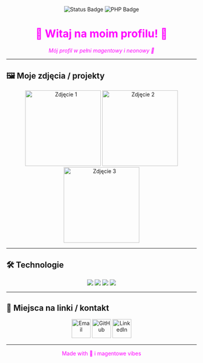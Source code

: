 <p align="center">
  <img src="https://img.shields.io/badge/Status-Active-%23FF00FF?style=for-the-badge" alt="Status Badge"/>
  <img src="https://img.shields.io/badge/Stack-PHP-%23D500F9?style=for-the-badge" alt="PHP Badge"/>
</p>

<h1 align="center" style="color:#FF00FF">
  💖 Witaj na moim profilu! 💖
</h1>

<p align="center">
  <em style="color:#FF00FF">Mój profil w pełni magentowy i neonowy 🌸</em>
</p>

---

## 🖼️ Moje zdjęcia / projekty

<p align="center">
  <!-- Tutaj możesz wstawić swoje zdjęcia -->
  <img src="TWOJE_ZDJECIE1.png" alt="Zdjęcie 1" width="200"/>
  <img src="TWOJE_ZDJECIE2.png" alt="Zdjęcie 2" width="200"/>
  <img src="TWOJE_ZDJECIE3.png" alt="Zdjęcie 3" width="200"/>
</p>

---

## 🛠️ Technologie

<p align="center">
  <img src="https://img.shields.io/badge/PHP-%23D500F9?style=for-the-badge&logo=php"/>
  <img src="https://img.shields.io/badge/HTML5-%23FF00FF?style=for-the-badge&logo=html5"/>
  <img src="https://img.shields.io/badge/CSS3-%23FF00FF?style=for-the-badge&logo=css3"/>
  <img src="https://img.shields.io/badge/JavaScript-%23D500F9?style=for-the-badge&logo=javascript"/>
</p>

---

## 🌟 Miejsca na linki / kontakt

<p align="center">
  <!-- Zamiast tekstu możesz wstawić swoje obrazki -->
  <img src="TWOJE_ZDJECIE_EMAIL.png" alt="Email" width="50"/>
  <img src="TWOJE_ZDJECIE_GITHUB.png" alt="GitHub" width="50"/>
  <img src="TWOJE_ZDJECIE_LINKEDIN.png" alt="LinkedIn" width="50"/>
</p>

---

<p align="center" style="color:#FF00FF">
  Made with 💖 i magentowe vibes
</p>
